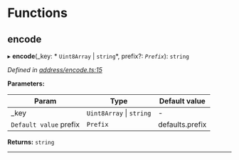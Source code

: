 

# Functions

<a id="encode"></a>

##  encode

▸ **encode**(_key: * `Uint8Array` &#124; `string`*, prefix?: *`Prefix`*): `string`

*Defined in [address/encode.ts:15](https://github.com/polkadot-js/common/blob/d0291db/packages/keyring/src/address/encode.ts#L15)*

**Parameters:**

| Param | Type | Default value |
| ------ | ------ | ------ |
| _key |  `Uint8Array` &#124; `string`| - |
| `Default value` prefix | `Prefix` |  defaults.prefix |

**Returns:** `string`

___

